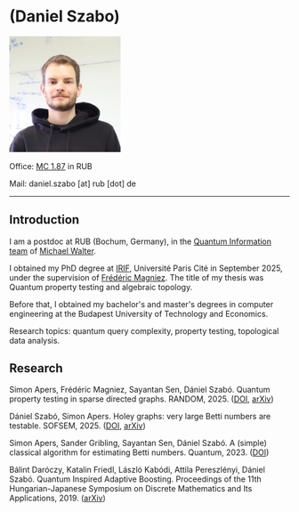 # (Daniel Szabo)

<img src="/IMG_5282_edit_resize2(1).png" width="200">

Office: [MC 1.87](https://qi.rub.de/contact#directions-for-visitors) in RUB

Mail: daniel.szabo [at] rub [dot] de

----

## Introduction

I am a postdoc at RUB (Bochum, Germany), in the [Quantum Information team](https://qi.rub.de/team) of [Michael Walter](https://qi.rub.de/walter).

I obtained my PhD degree at [IRIF](https://www.irif.fr/index), Université Paris Cité in September 2025, under the supervision of [Frédéric Magniez](https://www.irif.fr/~magniez/).
The title of my thesis was Quantum property testing and algebraic topology.

Before that, I obtained my bachelor's and master's degrees in computer engineering at the Budapest University of Technology and Economics.

Research topics: quantum query complexity, property testing, topological data analysis.


## Research

Simon Apers, Frédéric Magniez, Sayantan Sen, Dániel Szabó. Quantum property testing in sparse directed graphs. RANDOM, 2025. ([DOI](https://doi.org/10.4230/LIPIcs.APPROX/RANDOM.2025.32), [arXiv](https://arxiv.org/abs/2410.05001))

Dániel Szabó, Simon Apers. Holey graphs: very large Betti numbers are testable. SOFSEM, 2025. ([DOI](https://doi.org/10.1007/978-3-031-82697-9_22), [arXiv](https://arxiv.org/abs/2401.06109))

Simon Apers, Sander Gribling, Sayantan Sen, Dániel Szabó. A (simple) classical algorithm for estimating Betti numbers. Quantum, 2023. ([DOI](https://doi.org/10.22331/q-2023-12-06-1202))

Bálint Daróczy, Katalin Friedl, László Kabódi, Attila Pereszlényi, Dániel Szabó. Quantum Inspired Adaptive Boosting. Proceedings of the 11th Hungarian-Japanese Symposium on Discrete Mathematics and Its Applications, 2019. ([arXiv](https://arxiv.org/abs/2102.00949))

